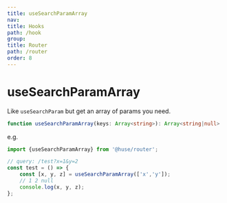```yaml
---
title: useSearchParamArray
nav:
title: Hooks
path: /hook
group:
title: Router
path: /router
order: 8
---
```


# useSearchParamArray
Like `useSearchParam` but get an array of params you need.

```typescript
function useSearchParamArray(keys: Array<string>): Array<string|null>
```
e.g.
```typescript
import {useSearchParamArray} from '@huse/router';

// query: /test?x=1&y=2
const test = () => {
    const [x, y, z] = useSearchParamArray(['x','y']);
    // 1 2 null
    console.log(x, y, z);
};
```